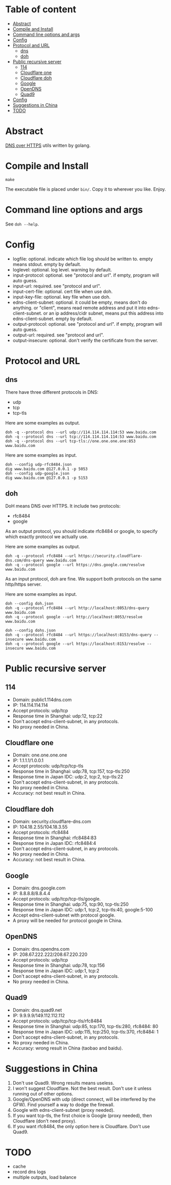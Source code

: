 # Table of content

* [Abstract](#abstract)
* [Compile and Install](#compile-and-install)
* [Command line options and args](#command-line-options-and-args)
* [Config](#config)
* [Protocol and URL](#protocol-and-url)
  * [dns](#dns)
  * [doh](#doh)
* [Public recursive server](#public-recursive-server)
  * [114](#114)
  * [Cloudflare one](#cloudflare-one)
  * [Cloudflare doh](#cloudflare-doh)
  * [Google](#google)
  * [OpenDNS](#OpenDNS)
  * [Quad9](#Quad9)
* [Config](#config)
* [Suggestions in China](#suggestions-in-china)
* [TODO](#todo)

# Abstract

[DNS over HTTPS](https://en.wikipedia.org/wiki/DNS_over_HTTPS) utils written by golang.

# Compile and Install

	make

The executable file is placed under `bin/`. Copy it to wherever you like. Enjoy.

# Command line options and args

See `doh --help`.

# Config

* logfile: optional. indicate which file log should be written to. empty means stdout. empty by default.
* loglevel: optional. log level. warning by default.
* input-protocol: optional. see "protocol and url". if empty, program will auto guess.
* input-url: required. see "protocol and url".
* input-cert-file: optional. cert file when use doh.
* input-key-file: optional. key file when use doh.
* edns-client-subnet: optional. it could be empty, means don't do anything. or "client", means read remote address and put it into edns-client-subnet. or an ip address/cidr subnet, means put this address into edns-client-subnet. empty by default.
* output-protocol: optional. see "protocol and url". if empty, program will auto guess.
* output-url: required. see "protocol and url".
* output-insecure: optional. don't verify the certificate from the server.

# Protocol and URL

## dns

There have three different protocols in DNS:

* udp
* tcp
* tcp-tls

Here are some examples as output.

	doh -q --protocol dns --url udp://114.114.114.114:53 www.baidu.com
	doh -q --protocol dns --url tcp://114.114.114.114:53 www.baidu.com
	doh -q --protocol dns --url tcp-tls://one.one.one.one:853 www.baidu.com

Here are some examples as input.

	doh --config udp-rfc8484.json
	dig www.baidu.com @127.0.0.1 -p 5053
	doh --config udp-google.json
	dig www.baidu.com @127.0.0.1 -p 5153

## doh

DoH means DNS over HTTPS. It include two protocols:

* rfc8484
* google

As an output protocol, you should indicate rfc8484 or google, to specify which exactly protocol we actually use.

Here are some examples as output.

	doh -q --protocol rfc8484 --url https://security.cloudflare-dns.com/dns-query www.baidu.com
	doh -q --protocol google --url https://dns.google.com/resolve www.baidu.com

As an input protocol, doh are fine. We support both protocols on the same http/https server.

Here are some examples as input.

	doh --config doh.json
	doh -q --protocol rfc8484 --url http://localhost:8053/dns-query www.baidu.com
	doh -q --protocol google --url http://localhost:8053/resolve www.baidu.com

	doh --config dohs.json
	doh -q --protocol rfc8484 --url https://localhost:8153/dns-query --insecure www.baidu.com
	doh -q --protocol google --url https://localhost:8153/resolve --insecure www.baidu.com

# Public recursive server

## 114

* Domain: public1.114dns.com
* IP: 114.114.114.114
* Accept protocols: udp/tcp
* Response time in Shanghai: udp:12, tcp:22
* Don't accept edns-client-subnet, in any protocols.
* No proxy needed in China.

## Cloudflare one

* Domain: one.one.one.one
* IP: 1.1.1.1/1.0.0.1
* Accept protocols: udp/tcp/tcp-tls
* Response time in Shanghai: udp:78, tcp:157, tcp-tls:250
* Response time in Japan IDC: udp:2, tcp:2, tcp-tls:22
* Don't accept edns-client-subnet, in any protocols.
* No proxy needed in China.
* Accuracy: not best result in China.

## Cloudflare doh

* Domain: security.cloudflare-dns.com
* IP: 104.18.2.55/104.18.3.55
* Accept protocols: rfc8484
* Response time in Shanghai: rfc8484:83
* Response time in Japan IDC: rfc8484:4
* Don't accept edns-client-subnet, in any protocols.
* No proxy needed in China.
* Accuracy: not best result in China.

## Google

* Domain: dns.google.com
* IP: 8.8.8.8/8.8.4.4
* Accept protocols: udp/tcp/tcp-tls/google.
* Response time in Shanghai: udp:75, tcp:90, tcp-tls:250
* Response time in Japan IDC: udp:1, tcp:2, tcp-tls:40, google:5-100
* Accept edns-client-subnet with protocol google.
* A proxy will be needed for protocol google in China.

## OpenDNS

* Domain: dns.opendns.com
* IP: 208.67.222.222/208.67.220.220
* Accept protocols: udp/tcp
* Response time in Shanghai: udp:78, tcp:156
* Response time in Japan IDC: udp:1, tcp:2
* Don't accept edns-client-subnet, in any protocols.
* No proxy needed in China.

## Quad9

* Domain: dns.quad9.net
* IP: 9.9.9.9/149.112.112.112
* Accept protocols: udp/tcp/tcp-tls/rfc8484
* Response time in Shanghai: udp:85, tcp:170, tcp-tls:280, rfc8484: 80
* Response time in Japan IDC: udp:115, tcp:250, tcp-tls:370, rfc8484: 1
* Don't accept edns-client-subnet, in any protocols.
* No proxy needed in China.
* Accuracy: wrong result in China (taobao and baidu).

# Suggestions in China

1. Don't use Quad9. Wrong results means useless.
2. I won't suggest Cloudflare. Not the best result. Don't use it unless running out of other options.
3. Google/OpenDNS with udp (direct connect, will be interfered by the GFW). Find yourself a way to dodge the firewall.
4. Google with edns-client-subnet (proxy needed).
5. If you want tcp-tls, the first choice is Google (proxy needed), then Cloudflare (don't need proxy).
6. If you want rfc8484, the only option here is Cloudflare. Don't use Quad9.

# TODO

* cache
* record dns logs
* multiple outputs, load balance
